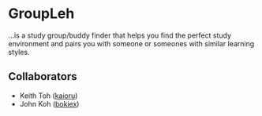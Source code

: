 # GroupLeh
...is a study group/buddy finder that helps you find the perfect study environment and pairs you with someone or someones with similar learning styles.

## Collaborators
* Keith Toh ([kaioru](https://github.com/kaioru))
* John Koh ([bokiex](https://github.com/bokiex))